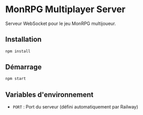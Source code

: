 # MonRPG Multiplayer Server

Serveur WebSocket pour le jeu MonRPG multijoueur.

## Installation

```bash
npm install
```

## Démarrage

```bash
npm start
```

## Variables d'environnement

- `PORT` : Port du serveur (défini automatiquement par Railway) 